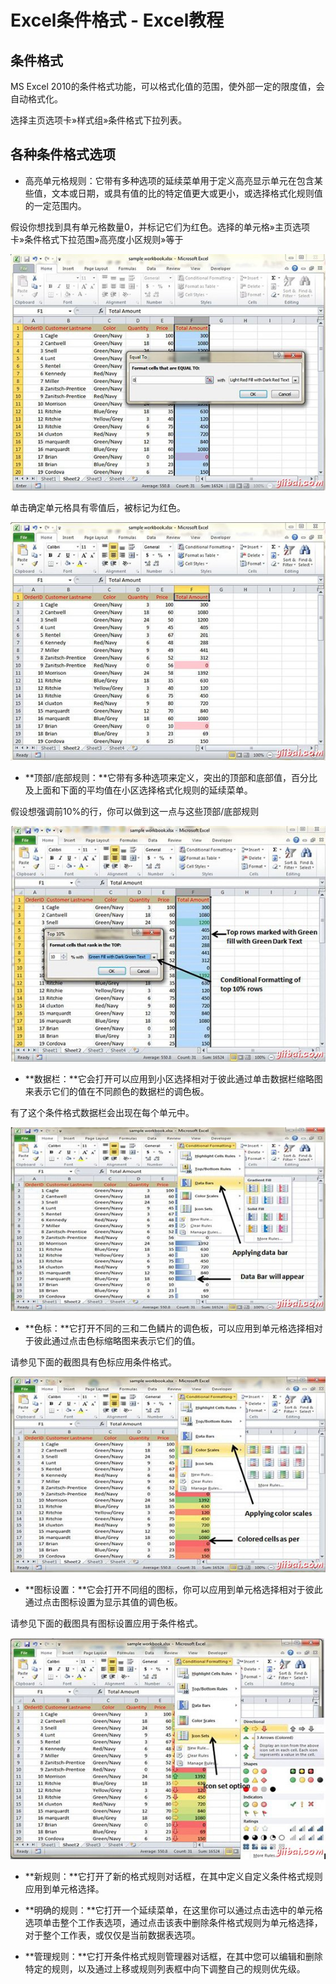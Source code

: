 # Excel条件格式 - Excel教程

## 条件格式

MS Excel 2010的条件格式功能，可以格式化值的范围，使外部一定的限度值，会自动格式化。

选择主页选项卡»样式组»条件格式下拉列表。

## 各种条件格式选项

*   高亮单元格规则：它带有多种选项的延续菜单用于定义高亮显示单元在包含某些值，文本或日期，或具有值的比的特定值更大或更小，或选择格式化规则值的一定范围内。

假设你想找到具有单元格数量0，并标记它们为红色。选择的单元格»主页选项卡»条件格式下拉范围»高亮度小区规则»等于

![Highlighting Cells](../img/1P60RC3-0.jpg)

单击确定单元格具有零值后，被标记为红色。

![Applied Conditional Formatting](../img/1P60Q0V-1.jpg)

*   **顶部/底部规则：**它带有多种选项来定义，突出的顶部和底部值，百分比及上面和下面的平均值在小区选择格式化规则的延续菜单。

假设想强调前10%的行，你可以做到这一点与这些顶部/底部规则

![Select top 10%](../img/1P60V215-2.jpg)

*   **数据栏：**它会打开可以应用到小区选择相对于彼此通过单击数据栏缩略图来表示它们的值在不同颜色的数据栏的调色板。

有了这个条件格式数据栏会出现在每个单元中。

![Data Bar Filter condition](../img/1P60QI9-3.jpg)

*   **色标：**它打开不同的三和二色鳞片的调色板，可以应用到单元格选择相对于彼此通过点击色标缩略图来表示它们的值。

请参见下面的截图具有色标应用条件格式。

![Applying Color Scales Conditional Formatting](../img/1P60T4O-4.jpg)

*   **图标设置：**它会打开不同组的图标，你可以应用到单元格选择相对于彼此通过点击图标设置为显示其值的调色板。

请参见下面的截图具有图标设置应用于条件格式。

![Icon Set Conditional Formatting](../img/1P60TA3-5.jpg)

*   **新规则：**它打开了新的格式规则对话框，在其中定义自定义条件格式规则应用到单元格选择。

*   **明确的规则：**它打开一个延续菜单，在这里你可以通过点击选中的单元格选项单击整个工作表选项，通过点击该表中删除条件格式规则为单元格选择，对于整个工作表，或仅仅是当前数据表选项。

*   **管理规则：**它打开条件格式规则管理器对话框，在其中您可以编辑和删除特定的规则，以及通过上移或规则列表框中向下调整自己的规则优先级。
